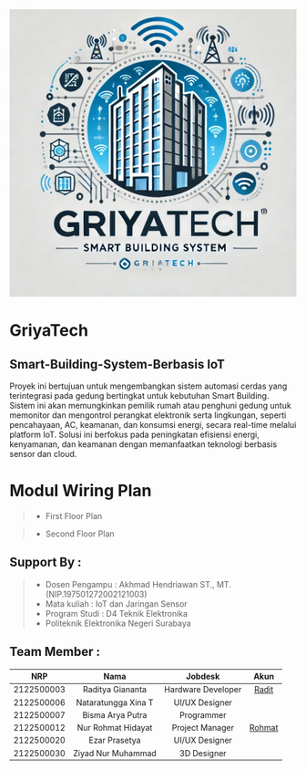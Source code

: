 <img src="Assets/Logo.jpeg">

# GriyaTech
## Smart-Building-System-Berbasis IoT

Proyek ini bertujuan untuk mengembangkan sistem automasi cerdas yang terintegrasi pada gedung bertingkat untuk kebutuhan Smart Building. Sistem ini akan memungkinkan pemilik rumah atau penghuni gedung untuk memonitor dan mengontrol perangkat elektronik serta lingkungan, seperti pencahayaan, AC, keamanan, dan konsumsi energi, secara real-time melalui platform IoT. Solusi ini berfokus pada peningkatan efisiensi energi, kenyamanan, dan keamanan dengan memanfaatkan teknologi berbasis sensor dan cloud.

# Modul Wiring Plan
>- First Floor Plan

>- Second Floor Plan


## Support By :
>- Dosen Pengampu : Akhmad Hendriawan ST., MT. (NIP.197501272002121003)
>- Mata kuliah : IoT dan Jaringan Sensor
>- Program Studi : D4 Teknik Elektronika
>- Politeknik Elektronika Negeri Surabaya<br>

## Team Member :
|      NRP      |       Nama      |    Jobdesk    |   Akun |
| :-----------:|:----------------:| :------------:| :-----:|
| 2122500003    | Raditya Giananta  | Hardware Developer       | [Radit](https://github.com/Radit-Gi)
| 2122500006    | Nataratungga Xina T         |   UI/UX Designer | 
| 2122500007    | Bisma Arya Putra         |    Programmer      | 
| 2122500012    | Nur Rohmat Hidayat                | Project Manager | [Rohmat](https://github.com/NurRohmatHidayat)
| 2122500020    | Ezar Prasetya               | UI/UX Designer     | 
| 2122500030    | Ziyad Nur Muhammad               | 3D Designer     | 
